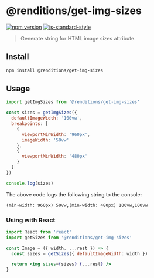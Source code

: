 # @renditions/get-img-sizes

[![npm version](https://img.shields.io/npm/v/@renditions/get-img-sizes.svg?style=flat-square)](https://www.npmjs.com/package/@renditions/get-img-sizes) [![js-standard-style](https://img.shields.io/badge/code%20style-standard-brightgreen.svg?style=flat-square)](https://github.com/feross/standard)

> Generate string for HTML image sizes attribute.

## Install

```sh
npm install @renditions/get-img-sizes
```

## Usage

```js
import getImgSizes from '@renditions/get-img-sizes'

const sizes = getImgSizes({
  defaultImageWidth: '100vw',
  breakpoints: [
    {
      viewportMinWidth: '960px',
      imageWidth: '50vw'
    },
    {
      viewportMinWidth: '480px'
    }
  ]
})

console.log(sizes)
```

The above code logs the following string to the console:

```
(min-width: 960px) 50vw,(min-width: 480px) 100vw,100vw
```

### Using with React

```jsx
import React from 'react'
import getSizes from '@renditions/get-img-sizes'

const Image = ({ width, ...rest }) => {
  const sizes = getSizes({ defaultImageWidth: width })

  return <img sizes={sizes} {...rest} />
}
```
